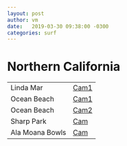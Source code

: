 ```yaml
---
layout: post
author: vm 
date:   2019-03-30 09:38:00 -0300
categories: surf 
---
```

<!--legacyId:153608 CORS error?-->
<script type="text/javascript">
    window.onload = function() {
      var a = document.getElementById("linda");
      a.onclick = function() {
        console.log("test!");
        cameraCurrentTimeReset=3000000000000001;
      }
    }
    window.onload = function() {
      var a = document.getElementById("ob");
      a.onclick = function() {
        cameraCurrentTimeReset=3000000000000001;
      }
    }

</script>

# Northern California
<table>
 <tr>
  <td>Linda Mar</td>
  <td><a id="linda" href="http://e.cdn-surfline.com/syndication/embed/v1/player.html?id=153608">Cam1</a></td>
 </tr>
 
<!--<a id="linda2" href="http://e.cdn-surfline.com/syndication/embed/v1/player.html?id=5013">Cam2</a>
-->
<!--Linda Mar 
<a id="linda" href="http://e.cdn-surfline.com/syndication/embed/v1/player.html?id=5015">Cam1</a> temp down but on way to being fixed <br>
<a id="linda2" href="http://e.cdn-surfline.com/syndication/embed/v1/player.html?id=5013">Cam2</a> now working (south side)
-->
 <tr>
  <td>Ocean Beach</td>
  <td><a id="ob" href="http://e.cdn-surfline.com/syndication/embed/v1/player.html?id=4127">Cam1</a></td>
 </tr>
 <tr>
  <td>Ocean Beach</td>
  <td><a id="ob2" href="http://e.cdn-surfline.com/syndication/embed/v1/player.html?id=4128">Cam2</a></td>
 </tr>
 <tr>
  <td>Sharp Park</td>
  <td><a id="sharppark" href="http://e.cdn-surfline.com/syndication/embed/v1/player.html?id=5017">Cam</a></td>
 </tr>
 <tr>
  <td>Ala Moana Bowls</td>
  <td><a id="alamoanabowls" href="http://e.cdn-surfline.com/syndication/embed/v1/player.html?id=5538">Cam</a></td>
 </tr>
</table>

<!--<form action="http://e.cdn-surfline.com/syndication/embed/v1/player.html?id=5013" method="post">
  <div>
    <label for="to">ad cycle</label>
    <input name="cameraCurrentTimeReset" id="cameraCurrentTimeReset" value="3000000000000001">
  </div>
  <div>
    <button>Cam</button>
  </div>
</form>-->


